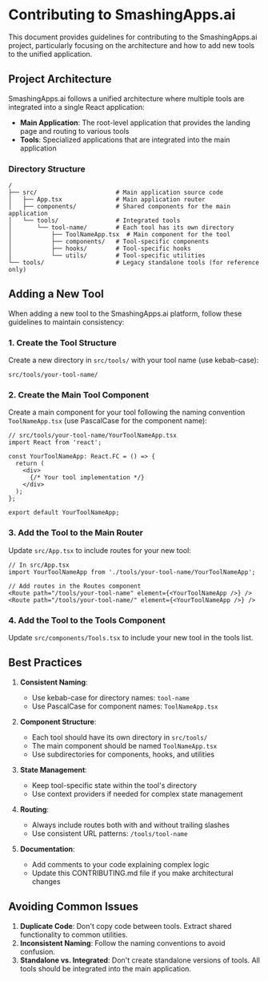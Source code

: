 # Contributing to SmashingApps.ai

This document provides guidelines for contributing to the SmashingApps.ai project, particularly focusing on the architecture and how to add new tools to the unified application.

## Project Architecture

SmashingApps.ai follows a unified architecture where multiple tools are integrated into a single React application:

- **Main Application**: The root-level application that provides the landing page and routing to various tools
- **Tools**: Specialized applications that are integrated into the main application

### Directory Structure

```
/
├── src/                      # Main application source code
│   ├── App.tsx               # Main application router
│   ├── components/           # Shared components for the main application
│   └── tools/                # Integrated tools
│       └── tool-name/        # Each tool has its own directory
│           ├── ToolNameApp.tsx  # Main component for the tool
│           ├── components/   # Tool-specific components
│           ├── hooks/        # Tool-specific hooks
│           └── utils/        # Tool-specific utilities
└── tools/                    # Legacy standalone tools (for reference only)
```

## Adding a New Tool

When adding a new tool to the SmashingApps.ai platform, follow these guidelines to maintain consistency:

### 1. Create the Tool Structure

Create a new directory in `src/tools/` with your tool name (use kebab-case):

```
src/tools/your-tool-name/
```

### 2. Create the Main Tool Component

Create a main component for your tool following the naming convention `ToolNameApp.tsx` (use PascalCase for the component name):

```tsx
// src/tools/your-tool-name/YourToolNameApp.tsx
import React from 'react';

const YourToolNameApp: React.FC = () => {
  return (
    <div>
      {/* Your tool implementation */}
    </div>
  );
};

export default YourToolNameApp;
```

### 3. Add the Tool to the Main Router

Update `src/App.tsx` to include routes for your new tool:

```tsx
// In src/App.tsx
import YourToolNameApp from './tools/your-tool-name/YourToolNameApp';

// Add routes in the Routes component
<Route path="/tools/your-tool-name" element={<YourToolNameApp />} />
<Route path="/tools/your-tool-name/" element={<YourToolNameApp />} />
```

### 4. Add the Tool to the Tools Component

Update `src/components/Tools.tsx` to include your new tool in the tools list.

## Best Practices

1. **Consistent Naming**: 
   - Use kebab-case for directory names: `tool-name`
   - Use PascalCase for component names: `ToolNameApp.tsx`

2. **Component Structure**:
   - Each tool should have its own directory in `src/tools/`
   - The main component should be named `ToolNameApp.tsx`
   - Use subdirectories for components, hooks, and utilities

3. **State Management**:
   - Keep tool-specific state within the tool's directory
   - Use context providers if needed for complex state management

4. **Routing**:
   - Always include routes both with and without trailing slashes
   - Use consistent URL patterns: `/tools/tool-name`

5. **Documentation**:
   - Add comments to your code explaining complex logic
   - Update this CONTRIBUTING.md file if you make architectural changes

## Avoiding Common Issues

1. **Duplicate Code**: Don't copy code between tools. Extract shared functionality to common utilities.
2. **Inconsistent Naming**: Follow the naming conventions to avoid confusion.
3. **Standalone vs. Integrated**: Don't create standalone versions of tools. All tools should be integrated into the main application.